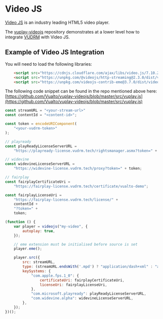 # Video JS

[Video JS](https://videojs.com) is an industry leading HTML5 video player.

The [vuplay-videojs](https://github.com/vualto/vuplay-videojs) repository demonstrates at a lower level how to integrate [VUDRM](https://docs.vualto.com/projects/vudrm/en/latest/index.html) with Video JS.

## Example of Video JS Integration

You will need to load the following libraries:

```html
    <script src="https://cdnjs.cloudflare.com/ajax/libs/video.js/7.10.2/video.min.js"></script>
    <script src="https://unpkg.com/@videojs/http-streaming@2.3.0/dist/videojs-http-streaming.js"></script>
    <script src="https://unpkg.com/videojs-contrib-eme@3.7.0/dist/videojs-contrib-eme.js"></script>
```

The following code snippet can be found in the repo mentioned above here: [https://github.com/Vualto/vuplay-videojs/blob/master/src/vuplay.js](https://github.com/Vualto/vuplay-videojs/blob/master/src/vuplay.js)

```javascript
const streamURL = "<your-stream-url>"
const contentId = "<content-id>";

const token = encodeURIComponent(
    "<your-vudrm-token>"
);

// playready
const playReadyLicenseServerURL =
    "https://playready-license.vudrm.tech/rightsmanager.asmx?token=" + token;

// widevine
const widevineLicenseServerURL =
    "https://widevine-license.vudrm.tech/proxy?token=" + token;

// fairplay
const fairplayCertificateUri =
    "https://fairplay-license.vudrm.tech/certificate/vualto-demo";

const fairplayLicenseUri =
    "https://fairplay-license.vudrm.tech/license/" +
    contentId +
    "?token=" +
    token;

(function () {
    var player = videojs("my-video", {
        autoplay: true,
    });

    // eme extension must be initialised before source is set
    player.eme();

    player.src({
        src: streamURL,
        type: (streamURL.endsWith('.mpd') ? "application/dash+xml" : "application/x-mpegURL"),
        keySystems: {
            "com.apple.fps.1_0": {
                certificateUri: fairplayCertificateUri,
                licenseUri: fairplayLicenseUri,
            },
            "com.microsoft.playready": playReadyLicenseServerURL,
            "com.widevine.alpha": widevineLicenseServerURL,
        },
    });
})();
```